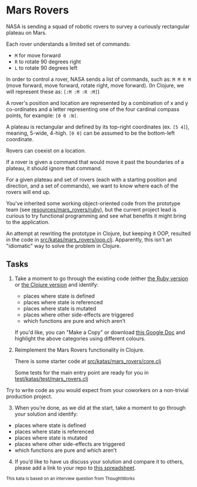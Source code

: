 # Mars Rovers

NASA is sending a squad of robotic rovers to survey a curiously rectangular plateau on Mars.

Each rover understands a limited set of commands:
 - `M` for move forward
 - `R` to rotate 90 degrees right
 - `L` to rotate 90 degrees left

In order to control a rover, NASA sends a list of commands, such as: `M M R M` (move forward, move forward, rotate right, move forward). (In Clojure, we will represent these as: `[:M :M :R :M]`)

A rover's position and location are represented by a combination of x and y co-ordinates and a letter representing one of the four cardinal compass points, for example: `[0 0 :N]`.

A plateau is rectangular and defined by its top-right coordinates (ex. `[5 4]`), meaning, 5-wide, 4-high. `[0 0]` can be assumed to be the bottom-left coordinate.

Rovers can coexist on a location.

If a rover is given a command that would move it past the boundaries of a plateau, it should ignore that command.

For a given plateau and set of rovers (each with a starting position and direction, and a set of commands), we want to know where each of the rovers will end up.

You've inherited some working object-oriented code from the prototype team (see [resources/mars_rovers/ruby](../resources/mars_rovers/ruby)), but the current project lead is curious to try functional programming and see what benefits it might bring to the application.

An attempt at rewriting the prototype in Clojure, but keeping it OOP, resulted in the code in [src/katas/mars_rovers/oop.clj](../src/katas/mars_rovers/oop.clj). Apparently, this isn't an "idiomatic" way to solve the problem in Clojure.

## Tasks

1. Take a moment to go through the existing code (either [the Ruby version](../resources/mars_rovers/ruby) or [the Clojure version](../src/katas/mars_rovers/oop.clj) and identify:
   - places where state is defined
   - places where state is referenced
   - places where state is mutated
   - places where other side-effects are triggered
   - which functions are pure and which aren’t

   If you'd like, you can "Make a Copy" or download [this Google Doc](https://docs.google.com/document/d/1S22-Qk_II36Kt8HZ35Zz-0EUlldcqRwb2X1nJqd16lM/edit) and highlight the above categories using different colours.

2. Reimplement the Mars Rovers functionality in Clojure.

   There is some starter code at [src/katas/mars_rovers/core.clj](../src/katas/mars_rovers/core.clj)

   Some tests for the main entry point are ready for you in [test/katas/test/mars_rovers.clj](../test/katas/test/mars_rovers.clj)

  Try to write code as you would expect from your coworkers on a non-trivial production project.

3.  When you’re done, as we did at the start, take a moment to go through your solution and identify:
   - places where state is defined
   - places where state is referenced
   - places where state is mutated
   - places where other side-effects are triggered
   - which functions are pure and which aren’t

4. If you’d like to have us discuss your solution and compare it to others, please add a link to your repo to [this spreadsheet](https://docs.google.com/spreadsheets/d/1JwO53TlIj367CTodutJNvESWis0tIk4RJH8AiZoPsqs/edit?usp=sharing).

<sup>This kata is based on an interview question from ThoughtWorks</sup>

